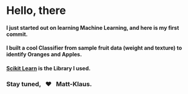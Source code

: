 # Hello, there
#### I just started out on learning Machine Learning, and here is my first commit.
#### I built a cool Classifier from sample fruit data (weight and texture) to identify Oranges and Apples.
#### [Scikit Learn](http://scikit-learn.org/stable/) is the Library I used. 

### Stay tuned, &nbsp;  :heart: &nbsp;  Matt-Klaus.
